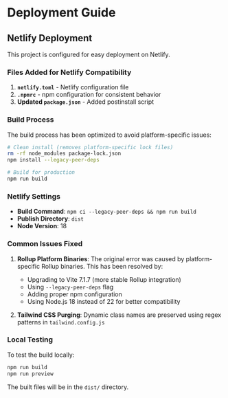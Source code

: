# Deployment Guide

## Netlify Deployment

This project is configured for easy deployment on Netlify.

### Files Added for Netlify Compatibility

1. **`netlify.toml`** - Netlify configuration file
2. **`.npmrc`** - npm configuration for consistent behavior
3. **Updated `package.json`** - Added postinstall script

### Build Process

The build process has been optimized to avoid platform-specific issues:

```bash
# Clean install (removes platform-specific lock files)
rm -rf node_modules package-lock.json
npm install --legacy-peer-deps

# Build for production
npm run build
```

### Netlify Settings

- **Build Command**: `npm ci --legacy-peer-deps && npm run build`
- **Publish Directory**: `dist`
- **Node Version**: 18

### Common Issues Fixed

1. **Rollup Platform Binaries**: The original error was caused by platform-specific Rollup binaries. This has been resolved by:
    - Upgrading to Vite 7.1.7 (more stable Rollup integration)
    - Using `--legacy-peer-deps` flag
    - Adding proper npm configuration
    - Using Node.js 18 instead of 22 for better compatibility

2. **Tailwind CSS Purging**: Dynamic class names are preserved using regex patterns in `tailwind.config.js`

### Local Testing

To test the build locally:

```bash
npm run build
npm run preview
```

The built files will be in the `dist/` directory.

